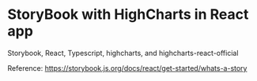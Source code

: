 # StoryBook with HighCharts in React app

Storybook, React, Typescript, highcharts, and highcharts-react-official

Reference: https://storybook.js.org/docs/react/get-started/whats-a-story
